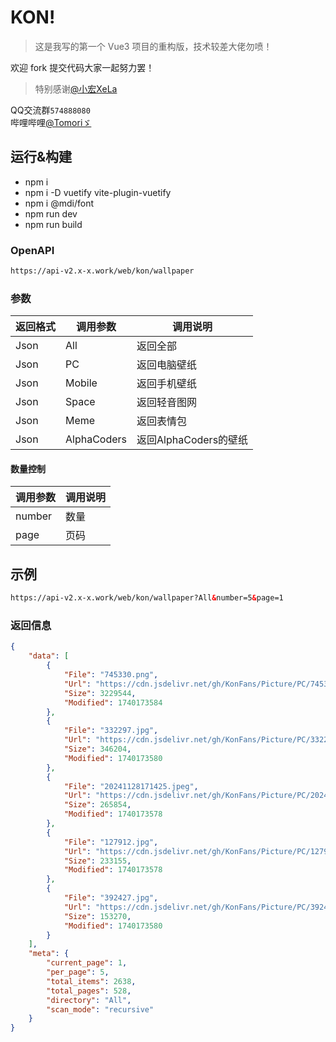 # KON!

> 这是我写的第一个 Vue3 项目的重构版，技术较差大佬勿喷！

欢迎 fork 提交代码大家一起努力罢！
> 特别感谢[@小宏XeLa](https://github.com/xiaohong2022)

QQ交流群`574888080`  
哔哩哔哩[@Tomoriゞ](https://space.bilibili.com/435502585)

## 运行&构建

- npm i
- npm i -D vuetify vite-plugin-vuetify
- npm i @mdi/font
- npm run dev
- npm run build

### OpenAPI

```html
https://api-v2.x-x.work/web/kon/wallpaper
```
### 参数
| 返回格式 | 调用参数  |  调用说明 |
| ------------ | ------------ | ------------ |
|  Json |  All | 返回全部  |
| Json  | PC  |  返回电脑壁纸 |
|  Json | Mobile  | 返回手机壁纸  |
|  Json |  Space |  返回轻音图网 |
|  Json |  Meme | 返回表情包  |
| Json | AlphaCoders | 返回AlphaCoders的壁纸 |

#### 数量控制

| 调用参数  | 调用说明  |
| ------------ | ------------ |
|  number |  数量 |
|  page |  页码 |

## 示例
```html
https://api-v2.x-x.work/web/kon/wallpaper?All&number=5&page=1
```
### 返回信息
```json
{
    "data": [
        {
            "File": "745330.png",
            "Url": "https://cdn.jsdelivr.net/gh/KonFans/Picture/PC/745330.png",
            "Size": 3229544,
            "Modified": 1740173584
        },
        {
            "File": "332297.jpg",
            "Url": "https://cdn.jsdelivr.net/gh/KonFans/Picture/PC/332297.jpg",
            "Size": 346204,
            "Modified": 1740173580
        },
        {
            "File": "20241128171425.jpeg",
            "Url": "https://cdn.jsdelivr.net/gh/KonFans/Picture/PC/20241128171425.jpeg",
            "Size": 265854,
            "Modified": 1740173578
        },
        {
            "File": "127912.jpg",
            "Url": "https://cdn.jsdelivr.net/gh/KonFans/Picture/PC/127912.jpg",
            "Size": 233155,
            "Modified": 1740173578
        },
        {
            "File": "392427.jpg",
            "Url": "https://cdn.jsdelivr.net/gh/KonFans/Picture/PC/392427.jpg",
            "Size": 153270,
            "Modified": 1740173580
        }
    ],
    "meta": {
        "current_page": 1,
        "per_page": 5,
        "total_items": 2638,
        "total_pages": 528,
        "directory": "All",
        "scan_mode": "recursive"
    }
}
```